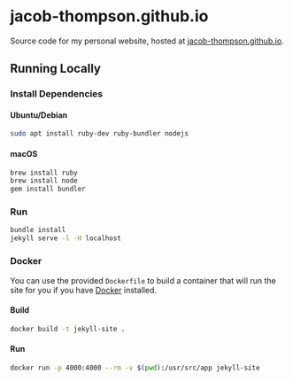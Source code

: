 # jacob-thompson.github.io

Source code for my personal website, hosted at [jacob-thompson.github.io](https://jacob-thompson.github.io).

## Running Locally

### Install Dependencies

#### Ubuntu/Debian
```bash
sudo apt install ruby-dev ruby-bundler nodejs
```

#### macOS
```bash
brew install ruby
brew install node
gem install bundler
```

### Run

```bash
bundle install
jekyll serve -l -H localhost
```

### Docker

You can use the provided `Dockerfile` to build a container that will run the site for you if you have [Docker](https://www.docker.com/) installed.

#### Build
```bash
docker build -t jekyll-site .
```

#### Run
```bash
docker run -p 4000:4000 --rm -v $(pwd):/usr/src/app jekyll-site
```
